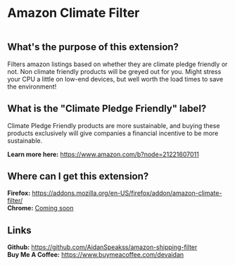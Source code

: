 # Amazon Climate Filter

<img src=""></img>
## **What's the purpose of this extension?**  
Filters amazon listings based on whether they are climate pledge friendly or not. Non climate friendly products will be greyed out for you. 
Might stress your CPU a little on low-end devices, but well worth the load times to save the environment!  

## **What is the "Climate Pledge Friendly" label?**  
Climate Pledge Friendly products are more sustainable, and buying these products exclusively will give companies a financial incentive to be more sustainable.  

**Learn more here:** <a href="https://www.amazon.com/b?node=21221607011">https://www.amazon.com/b?node=21221607011</a>  

## **Where can I get this extension?**  
**Firefox:** <a href="https://addons.mozilla.org/en-US/firefox/addon/amazon-climate-filter/">https://addons.mozilla.org/en-US/firefox/addon/amazon-climate-filter/</a>  
**Chrome:** <a href="#">Coming soon</a>  

## Links
**Github:** <a href="https://github.com/AidanSpeakss/amazon-shipping-filter">https://github.com/AidanSpeakss/amazon-shipping-filter</a>  
**Buy Me A Coffee:** <a href="https://www.buymeacoffee.com/devaidan">https://www.buymeacoffee.com/devaidan</a>  
